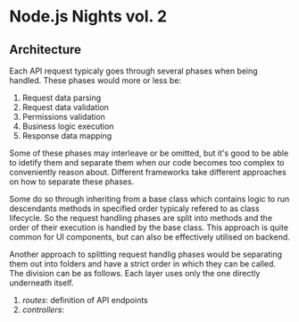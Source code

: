 # Node.js Nights vol. 2


## Architecture
Each API request typicaly goes through several phases when being handled. These phases would more or less be:
 1. Request data parsing
 2. Request data validation
 3. Permissions validation
 4. Business logic execution
 5. Response data mapping

Some of these phases may interleave or be omitted, but it's good to be able to idetify them and separate them
when our code becomes too complex to conveniently reason about. Different frameworks take different approaches
on how to separate these phases.

Some do so through inheriting from a base class which contains logic to run descendants methods in specified order
typicaly refered to as class lifecycle. So the request handling phases are split into methods and the order
of their execution is handled by the base class. This approach is quite common for UI components, but can also be effectively
utilised on backend.

Another approach to splitting request handlig phases would be separating them out into folders and have a strict order
in which they can be called. The division can be as follows. Each layer uses only the one directly underneath itself.
1. *routes*: definition of API endpoints
2. *controllers*: 
